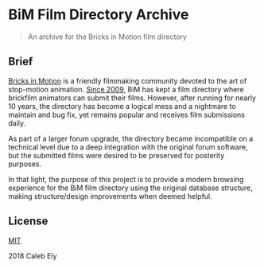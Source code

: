 # BiM Film Directory Archive
> An archive for the Bricks in Motion film directory 

## Brief

[Bricks in Motion](http://www.bricksinmotion.com/) is a friendly filmmaking community devoted to the art of stop-motion animation. [Since 2009](http://www.bricksinmotion.com/forums/post/45237/), BiM has kept a film directory where brickfilm animators can submit their films. However, after running for nearly 10 years, the directory has become a logical mess and a nightmare to maintain and bug fix, yet remains popular and receives film submissions daily.

As part of a larger forum upgrade, the directory became incompatible on a technical level due to a deep integration with the original forum software, but the submitted films were desired to be preserved for posterity purposes.

In that light, the purpose of this project is to provide a modern browsing experience for the BiM film directory using the original database structure, making structure/design improvements when deemed helpful.

## License

[MIT](LICENSE)

2018 Caleb Ely

